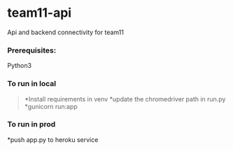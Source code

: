 # team11-api

Api and backend connectivity for team11
### Prerequisites:
Python3

### To run in local
>*Install requirements in venv
>*update the chromedriver path in run.py
>*gunicorn run:app

### To run in prod
*push app.py to heroku service
